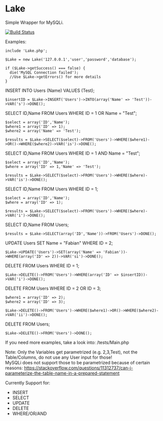 # Lake

Simple Wrapper for MySQLi.

[![Build Status](https://travis-ci.org/Ne00n/Lake.svg?branch=master)](https://travis-ci.org/Ne00n/Lake)

Examples:

```
include 'Lake.php';

$Lake = new Lake('127.0.0.1','user','password','database');

if ($Lake->getSuccess() === false) {
  die('MySQL Connection failed');
  //Use $Lake->getErrors() for more details
}

```

INSERT INTO Users (Name) VALUES (Test);
```
$insertID = $Lake->INSERT('Users')->INTO(array('Name' => 'Test'))->VAR('s')->DONE();
```
SELECT ID,Name FROM Users WHERE ID = 1 OR Name = "Test";
```
$select = array('ID','Name');
$where1 = array('ID' => 1);
$where2 = array('Name' => 'Test');

$results = $Lake->SELECT($select)->FROM('Users')->WHERE($where1)->OR()->WHERE($where2)->VAR('is')->DONE();
```
SELECT ID,Name FROM Users WHERE ID = 1 AND Name = "Test";
```
$select = array('ID','Name');
$where = array('ID' => 1,'Name' => 'Test');

$results = $Lake->SELECT($select)->FROM('Users')->WHERE($where)->VAR('is')->DONE();
```
SELECT ID,Name FROM Users WHERE ID = 1;
```
$select = array('ID','Name');
$where = array('ID' => 1);

$results = $Lake->SELECT($select)->FROM('Users')->WHERE($where)->VAR('i')->DONE();
```
SELECT ID,Name FROM Users;
```
$results = $Lake->SELECT(array('ID','Name'))->FROM('Users')->DONE();
```
UPDATE Users SET Name = "Fabian" WHERE ID = 2;
```
$Lake->UPDATE('Users')->SET(array('Name' => 'Fabian'))->WHERE(array('ID' => 2))->VAR('si')->DONE();
```
DELETE FROM Users WHERE ID = 1;
```
$Lake->DELETE()->FROM('Users')->WHERE(array('ID' => $insertID))->VAR('i')->DONE();
```
DELETE FROM Users WHERE ID = 2 OR ID = 3;
```
$where1 = array('ID' => 2);
$where2 = array('ID' => 3);

$Lake->DELETE()->FROM('Users')->WHERE($where1)->OR()->WHERE($where2)->VAR('ii')->DONE();
```
DELETE FROM Users;
```
$Lake->DELETE()->FROM('Users')->DONE();
```

If you need more examples, take a look into: /tests/Main.php

Note: Only the Variables get parametrized (e.g. 2,3,Test), not the Table/Columns, do not use any User input for those!<br />
MySQLi does not support those to be parametrized because of certain reasons: https://stackoverflow.com/questions/11312737/can-i-parameterize-the-table-name-in-a-prepared-statement

Currently Support for:

- INSERT
- SELECT
- UPDATE
- DELETE
- WHERE/OR/AND
